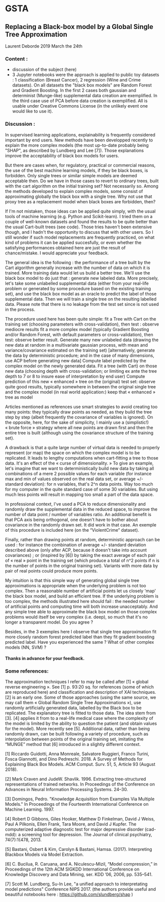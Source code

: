 # GSTA
## Replacing a Black-box model by a Global Single Tree Approximation

Laurent Deborde
2019 March the 24th

### Content : 
* discussion of the subject (here) 
* 3 Jupyter notebooks were the approach is applied to public toy datasets : 1 classification (Breast Cancer), 2 regression (Wine and Crime datasets). On all datasets the "black box models" are Random Forest and Gradient Boosting. In the first 2 cases both gaussian and determinist (Munge-like) supplemental data creation are exemplified. In the third case use of PCA before data creation is exemplified. 
All is usable under Creative Commons License (in the unlikely event one would like to use it). 

### Discussion : 
In supervised learning applications, explainability is frequently considered important by end users. New methods have been developped recently to explain the more complex models (the most up-to-date probably being "SHAP", as described by Lundberg and Lee [7]). Those explanations improve the acceptability of black box models for users. 

But there are cases when, for regulatory, practical or commercial reasons, the use of the best machine learning models, if they be black boxes, is forbidden. Only single trees or similar simple models are deemed acceptable then. 
Do we have in those cases to revert to ordinary trees, built with the cart algorithm on the initial training set? 
Not necessarily so. Among the methods developed to explain complex models, some consist of approximating globally the black box with a single tree. 
Why not use that proxy tree as a replacement model when black boxes are forbidden, then?

If I'm not mistaken, those ideas can be applied quite simply, with the usual tools of machine learning (e.g. Python and Scikit-learn). I tried them on a couple of well-known datasets and found the results to be quite better than the usual Cart-built trees (see code). Those tries haven't been extensive though, and I hadn't the opportunity to discuss that with other users. So I still wonder if such model replacements are frequently practiced, on what kind of problems it can be applied succesfully, or even whether the satisfying performances obtained here are just the result of chance/mistake. I would appreciate your feedback. 

The general idea is the following : the performance of a tree built by the Cart algorithm generally increase with the number of data on which it is trained. More training data would let us build a better tree. We'll use the black box model to do just that : generate new labeled data. More precisely, let's take some unlabelled supplemental data (either from your real-life problem or generated  by some procedure based on the existing training set), and use the black box model as an oracle to predict the label of those supplemental data. Then we will train a single tree on the resulting labelled data. Please note that there is no leakage from the test set since is not used in the process. 


The procedure used here has been quite simple: 
fit a Tree with Cart on the training set (choosing parameters with cross-validation), then test : observe mediocre results
fit a more complex model (typically Gradient Boosting and/or Random Forest, with default parameters or cross-validation), then test: observe better result.
Generate many new unlabeled data (drawing the new data at random in a multivariate gaussian process, with mean and variance/covariance estimated on the training set) [alternatively, generate the data by deterministic procedure; and in the case of many dimensions, use ACP before generating new data] 
Compute label predicted by the complex model on the newly generated data.
Fit a tree (with Cart) on those new data (choosing depth with cross-validation; or limiting ex ante the tree depth to 7 or 8 to insure ease of interpretation by end user)
Compute prediction of this new « enhanced » tree on the (original) test set: observe quite good results, typically somewhere in between the original single tree and the complex model
(in real world application:) keep that « enhanced » tree as model

Articles mentioned as references use smart strategies to avoid creating too many points: they typically draw points as needed, as they build the tree step by step (albeit frequently the covariance of variables is ignored). On the opposite, here, for the sake of simplicity, I mainly use a (simplistic!) « brute force » strategy where all new points are drawn first and then the entire tree is built (although using the covariance structure of the training set).

A drawback is that a quite large number of virtual data is needed to properly represent (or map) the space on which the complex model is to be replicated. It leads to lengthy computations when cart-fitting a tree to those data. It's an effect of the « curse of dimensionality. » To give an example, let's imagine that we want to deterministically build new data by taking all combinations of a mere 2 possible values for each variable (for instance max and min of values observed on the real data set, or average +/- standard deviation): for n variables, that's 2^n data points. Way too much for my computer in the quite standard case of some 30 variables. But using much less points will result in mapping too small a part of the data space. 

In professional context, I've used a PCA to reduce dimensionality and randomly draw the supplemental data in the reduced space, to improve the number of data point / number of variables ratio. An additional benefit is that PCA axis being orthogonal, one doesn't have to bother about covariance in the randomly drawn set. It did work in that case. An exemple of this procedure is included here (on the “ViolentCrime” dataset).

Finally, rather than drawing points at random, deterministic approach can be used : for instance the combination of average +/- standard deviation described above (only after ACP, because it doesn't take into account covariances) ; or (inspired by [6]) by taking the exact average of each pair of « real » point in the training set (which produce a total of n^2 points if n is the number of points in the original training set). Variants with more data by pair of real points could produce more points.


My intuition is that this simple way of generating global single tree approximations is appropriate when the underlying problem is not too complex. Then a reasonable number of artificial points let us closely 'map' the black box model, and build an efficient tree. If the underlying problem is too complex, the methods illustrated here should fail : the needed number of artificial points and computing time will both increase unacceptably. And any simple tree able to approximate the black box model on those complex problems would itself be very complex (i.e. deep), so much that it's no longer a transparent model. Do you agree ? 

Besides, in the 3 exemples here I observe that single tree approximation fit more closely random forest predicted label than they fit gradient boosting predicted label. Have you experienced the same ? What of other complex models (NN, SVM) ?

#### Thanks in advance for your feedback. 


### Some references: 

The approximation techniques I refer to may be called after [1] « global reverse engineering ». See [1] p. 93:20 sq. for references (some of which are reproduced here) and classification and description of XAI techniques. [2] is an early one. Some of those approaches (using the same source, we may call them « Global Random Single Tree Approximations »), use randomly artificially generated data, labelled by the Black box to be replicated. The explanatory tree is fitted to those data. The idea stem from [3]. [4] applies it from to a real-life medical case where the complexity of the model is limited by the ability to question the patient (and obtain values for the model). More recently see [5]. Additional data, rather than being randomly drawn, can be built following a variety of procedure, such as interpolation between points of the original training set, imitating the “MUNGE” method that [6] introduced in a slightly different context.  


[1] Riccardo Guidotti, Anna Monreale, Salvatore Ruggieri, Franco Turini, Fosca Giannotti, and Dino Pedreschi. 2018. A Survey of Methods for Explaining Black Box Models. ACM Comput. Surv. 51, 5, Article 93 (August 2018).  

[2] Mark Craven and JudeW. Shavlik. 1996. Extracting tree-structured representations of trained networks. In Proceedings of the Conference on Advances in Neural Information Processing Systems. 24–30.

[3] Domingos, Pedro. "Knowledge Acquisition from Examples Via Multiple Models." In Proceedings of the Fourteenth International Conference on Machine Learning. 1997. 

[4] Robert D Gibbons, Giles Hooker, Matthew D Finkelman, David J Weiss, Paul A Pilkonis, Ellen Frank, Tara Moore, and David J Kupfer. The computerized adaptive diagnostic test for major depressive disorder (cad-mdd): a screening tool for depression. The Journal of clinical psychiatry, 74(7):1{478, 2013.

[5] Bastani, Osbert & Kim, Carolyn & Bastani, Hamsa. (2017). Interpreting Blackbox Models via Model Extraction. 

[6] C. Bucilua, R. Caruana, and A. Niculescu-Mizil, “Model compression,” in Proceedings of the 12th ACM SIGKDD International Conference on Knowledge Discovery and Data Mining, ser. KDD ’06, 2006, pp. 535–541.

[7] Scott M. Lundberg, Su-In Lee, "a unified approach to interpretating model predictions" Conference NIPS 2017. (the authors provide useful and beautiful notebooks here : https://github.com/slundberg/shap )





